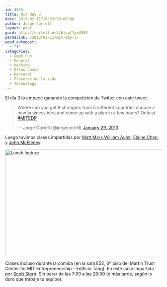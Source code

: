 ```yaml
---
id: 4555
title: MIT day 3
date: 2013-02-11T16:23:53+00:00
author: Jorge Cortell
layout: post
guid: http://cortell.net/blog/?p=4555
permalink: /2013/02/11/mit-day-3/
wpsd_autopost:
  - "1"
categories:
  - Geek Fun
  - General
  - Hacking
  - Otras cosas
  - Personal
  - Placeres de la vida
  - Technology
---
```

El día 3 lo empecé ganando la competición de Twitter con este tweet:

<blockquote class="twitter-tweet">
  <p>
    Where can you get 8 strangers from 5 different countries choose a new business idea and come up with a plan in a few hours? Only at <a href="https://twitter.com/search/%23MITEDP">#MITEDP</a>
  </p>
  
  <p>
    — Jorge Cortell (@jorgecortell) <a href="https://twitter.com/jorgecortell/status/296055089267879936">January 29, 2013</a>
  </p>
</blockquote>

Luego tuvimos clases impartidas por [Matt Marx](http://executive.mit.edu/faculty/profile/197-matt-marx),[William Aulet](http://executive.mit.edu/faculty/profile/58-william-aulet), [Elaine Chen](http://executive.mit.edu/faculty/profile/287-elaine-chen), y [John McEleney](http://executive.mit.edu/faculty/profile/201-john-mceleney).

<img class="aligncenter" alt="Lunch lecture" src="https://lh5.googleusercontent.com/-asJBTjUDjDY/UQoEkGVpNFI/AAAAAAAAI-c/btV25hfsFIQ/s1026/IMG_1266.JPG" width="616" height="344" />

Clases incluso durante la comida (en la sala E52, 6º piso del Martin Trust Center for MIT Entrepreneurship &#8211; Edificio Tang). En este caso impartida por [Scott Stern](http://executive.mit.edu/faculty/profile/194-scott-stern). Sin parar de las 7:00 a las 20:00 (o más tarde, según lo duro que trabaje tu equipo).